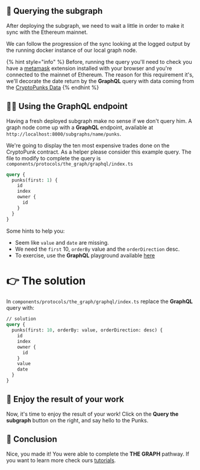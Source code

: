 ## 🧐 Querying the subgraph

After deploying the subgraph, we need to wait a little in order to make it sync with the Ethereum mainnet.

We can follow the progression of the sync looking at the logged output by the running docker instance of our local graph node.

{% hint style="info" %}
Before, running the query you'll need to check you have a [metamask](https://metamask.io/) extension installed with your browser and you're connected to the mainnet of Ethereum. The reason for this requirement it's, we'll decorate the date return by the **GraphQL** query with data coming from the [CryptoPunks Data](https://etherscan.io/address/0x16F5A35647D6F03D5D3da7b35409D65ba03aF3B2#readContract)
{% endhint %}

## 👨‍💻 Using the GraphQL endpoint

Having a fresh deployed subgraph make no sense if we don't query him. A graph node come up with a **GraphQL** endpoint, available at `http://localhost:8000/subgraphs/name/punks`.

We're going to display the ten most expensive trades done on the CryptoPunk contract. As a helper please consider this example query. The file to modify to complete the query is `components/protocols/the_graph/graphql/index.ts`

```graphql
query {
  punks(first: 1) {
    id
    index
    owner {
      id
    }
  }
}
```

Some hints to help you:

- Seem like `value` and `date` are missing.
- We need the `first` 10, `orderBy` value and the `orderDirection` desc.
- To exercise, use the **GraphQL** playground available [here](http://localhost:8000/subgraphs/name/punks)

# 👉 The solution

In `components/protocols/the_graph/graphql/index.ts` replace the **GraphQL** query with:

```graphql
// solution
query {
  punks(first: 10, orderBy: value, orderDirection: desc) {
    id
    index
    owner {
      id
    }
    value
    date
  }
}
```

## 🥳 Enjoy the result of your work

Now, it's time to enjoy the result of your work! Click on the **Query the subgraph** button on the right, and say hello to the Punks.

## 🏁 Conclusion

Nice, you made it! You were able to complete the **THE GRAPH** pathway. If you want to learn more check ours [tutorials](https://www.learn.figment.io).
